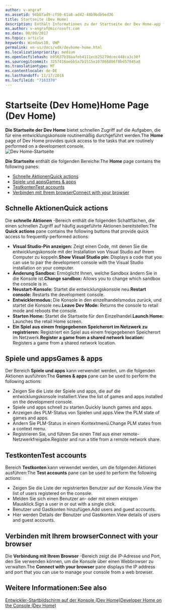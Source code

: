 ```yaml
---
author: v-angraf
ms.assetid: 94bb7ad9-cf50-61a8-ad42-48b9bdb9ed36
title: Startseite (Dev Home)
description: Enthält Informationen zu der Startseite der Dev Home-app für Xbox One.
ms.author: v-angraf@microsoft.com
ms.date: 08/09/2017
ms.topic: article
keywords: Windows10, UWP
permalink: en-us/docs/xdk/devhome-home.html
ms.localizationpriority: medium
ms.openlocfilehash: b95637b38aafeb4111ecb25279dcec448ca3c30f
ms.sourcegitcommit: 3257416aebb5a7b1515e107866806f8bd57845a8
ms.translationtype: MT
ms.contentlocale: de-DE
ms.lasthandoff: 11/17/2018
ms.locfileid: "7163370"
---
```

# <a name="home-page-dev-home"></a><span data-ttu-id="35fce-104">Startseite (Dev Home)</span><span class="sxs-lookup"><span data-stu-id="35fce-104">Home Page (Dev Home)</span></span>
   
  
<span data-ttu-id="35fce-105">**Die Startseite der Dev Home** bietet schnellen Zugriff auf die Aufgaben, die für eine entwicklungskonsole routinemäßig durchgeführt werden.</span><span class="sxs-lookup"><span data-stu-id="35fce-105">The **Home** page of Dev Home provides quick access to the tasks that are routinely performed on a development console.</span></span>   
 ![Dev Home-Startseite](images/devhome_home.png)   
  
<span data-ttu-id="35fce-107">**Die Startseite** enthält die folgenden Bereiche:</span><span class="sxs-lookup"><span data-stu-id="35fce-107">The **Home** page contains the following panes:</span></span>   
 
   *  [<span data-ttu-id="35fce-108">Schnelle Aktionen</span><span class="sxs-lookup"><span data-stu-id="35fce-108">Quick actions</span></span>](#ID4EEB)  
   *  [<span data-ttu-id="35fce-109">Spiele und apps</span><span class="sxs-lookup"><span data-stu-id="35fce-109">Games & apps</span></span>](#ID4EPC)  
   *  [<span data-ttu-id="35fce-110">Testkonten</span><span class="sxs-lookup"><span data-stu-id="35fce-110">Test accounts</span></span>](#ID4EQD)  
   *  [<span data-ttu-id="35fce-111">Verbinden mit Ihrem browser</span><span class="sxs-lookup"><span data-stu-id="35fce-111">Connect with your browser</span></span>](#ID4EFE)  

 
<a id="ID4EEB"></a>

   

## <a name="quick-actions"></a><span data-ttu-id="35fce-112">Schnelle Aktionen</span><span class="sxs-lookup"><span data-stu-id="35fce-112">Quick actions</span></span>  
   
  
<span data-ttu-id="35fce-113">Die **schnelle Aktionen** -Bereich enthält die folgenden Schaltflächen, die einen schnellen Zugriff auf häufig ausgeführte Aktionen bereitstellen:</span><span class="sxs-lookup"><span data-stu-id="35fce-113">The **Quick actions** pane contains the following buttons that provide quick access to frequently-performed actions:</span></span>   
 
   *  <span data-ttu-id="35fce-114">**Visual Studio-Pin anzeigen:** Zeigt einen Code, mit denen Sie die entwicklungskonsole mit der Installation von Visual Studio auf Ihrem Computer zu koppeln.</span><span class="sxs-lookup"><span data-stu-id="35fce-114">**Show Visual Studio pin:** Displays a code that you can use to pair the development console with the Visual Studio installation on your computer.</span></span>   
   *  <span data-ttu-id="35fce-115">**Änderung Sandbox:** Ermöglicht Ihnen, welche Sandbox ändern Sie in die Konsole ist.</span><span class="sxs-lookup"><span data-stu-id="35fce-115">**Change sandbox:** Allows you to change which sandbox the console is in.</span></span>   
   *  <span data-ttu-id="35fce-116">**Neustart-Konsole:** Startet die entwicklungskonsole neu.</span><span class="sxs-lookup"><span data-stu-id="35fce-116">**Restart console:** Restarts the development console.</span></span>   
   *  <span data-ttu-id="35fce-117">**Entwicklermodus:** Die Konsole in den einzelhandelsmodus zurück, und startet die Konsole neu.</span><span class="sxs-lookup"><span data-stu-id="35fce-117">**Leave Dev Mode:** Returns the console to retail mode and reboots the console.</span></span>   
   *  <span data-ttu-id="35fce-118">**Starten Home:** Startet die Startseite für den Einzelhandel.</span><span class="sxs-lookup"><span data-stu-id="35fce-118">**Launch Home:** Launches the retail Home screen.</span></span>   
   *  <span data-ttu-id="35fce-119">**Ein Spiel aus einem freigegebenen Speicherort im Netzwerk zu registrieren:** Registriert ein Spiel aus einem freigegebenen Speicherort im Netzwerk.</span><span class="sxs-lookup"><span data-stu-id="35fce-119">**Register a game from a shared network location:** Registers a game from a shared network location.</span></span>   

  
<a id="ID4EPC"></a>

   

## <a name="games--apps"></a><span data-ttu-id="35fce-120">Spiele und apps</span><span class="sxs-lookup"><span data-stu-id="35fce-120">Games & apps</span></span>   
   
  
<span data-ttu-id="35fce-121">Der Bereich **Spiele und apps** kann verwendet werden, um die folgenden Aktionen ausführen:</span><span class="sxs-lookup"><span data-stu-id="35fce-121">The **Games & apps** pane can be used to perform the following actions:</span></span>   
 
   *  <span data-ttu-id="35fce-122">Zeigen Sie die Liste der Spiele und apps, die auf die entwicklungskonsole installiert.</span><span class="sxs-lookup"><span data-stu-id="35fce-122">View the list of games and apps installed on the development console.</span></span>  
   *  <span data-ttu-id="35fce-123">Spiele und apps schnell zu starten.</span><span class="sxs-lookup"><span data-stu-id="35fce-123">Quickly launch games and apps.</span></span>  
   *  <span data-ttu-id="35fce-124">Anzeigen des PLM-Status von Spielen und apps.</span><span class="sxs-lookup"><span data-stu-id="35fce-124">View the PLM state of games and apps.</span></span>  
   *  <span data-ttu-id="35fce-125">Ändern Sie PLM-Status in einem Kontextmenü.</span><span class="sxs-lookup"><span data-stu-id="35fce-125">Change PLM states from a context menu.</span></span>  
   *  <span data-ttu-id="35fce-126">Registrieren Sie, und führen Sie einen Titel aus einer remote-Netzwerkfreigabe.</span><span class="sxs-lookup"><span data-stu-id="35fce-126">Register and run a title from a remote network share.</span></span>

  
<a id="ID4EQD"></a>

   

## <a name="test-accounts"></a><span data-ttu-id="35fce-127">Testkonten</span><span class="sxs-lookup"><span data-stu-id="35fce-127">Test accounts</span></span>  
   
  
<span data-ttu-id="35fce-128">Bereich **Testkonten** kann verwendet werden, um die folgenden Aktionen ausführen:</span><span class="sxs-lookup"><span data-stu-id="35fce-128">The **Test accounts** pane can be used to perform the following actions:</span></span>   
 
   *  <span data-ttu-id="35fce-129">Zeigen Sie die Liste der registrierten Benutzer auf der Konsole.</span><span class="sxs-lookup"><span data-stu-id="35fce-129">View the list of users registered on the console.</span></span>  
   *  <span data-ttu-id="35fce-130">Melden Sie sich einen Benutzer an- oder mit einem einzigen Mausklick.</span><span class="sxs-lookup"><span data-stu-id="35fce-130">Sign a user in or out with a single click.</span></span>  
   *  <span data-ttu-id="35fce-131">Benutzer und Gastkonten hinzufügen.</span><span class="sxs-lookup"><span data-stu-id="35fce-131">Add users and guest accounts.</span></span>  
   *  <span data-ttu-id="35fce-132">Hier werden Details der Benutzer und Gastkonten.</span><span class="sxs-lookup"><span data-stu-id="35fce-132">View details of users and guest accounts.</span></span>  

  
<a id="ID4EFE"></a>

   

## <a name="connect-with-your-browser"></a><span data-ttu-id="35fce-133">Verbinden mit Ihrem browser</span><span class="sxs-lookup"><span data-stu-id="35fce-133">Connect with your browser</span></span>  
   
  
<span data-ttu-id="35fce-134">Die **Verbindung mit Ihrem Browser** -Bereich zeigt die IP-Adresse und Port, den Sie verwenden können, um die Konsole über einen Webbrowser zu verwalten.</span><span class="sxs-lookup"><span data-stu-id="35fce-134">The **Connect with your browser** pane displays the IP address and port that you can use to manage your console from a web browser.</span></span>   
  
<a id="ID4EPE"></a>

   

## <a name="see-also"></a><span data-ttu-id="35fce-135">Weitere Informationen:</span><span class="sxs-lookup"><span data-stu-id="35fce-135">See also</span></span>  
 [<span data-ttu-id="35fce-136">Entwickler-Startbildschirm auf der Konsole (Dev Home)</span><span class="sxs-lookup"><span data-stu-id="35fce-136">Developer Home on the Console (Dev Home)</span></span>](dev-home.md)

  